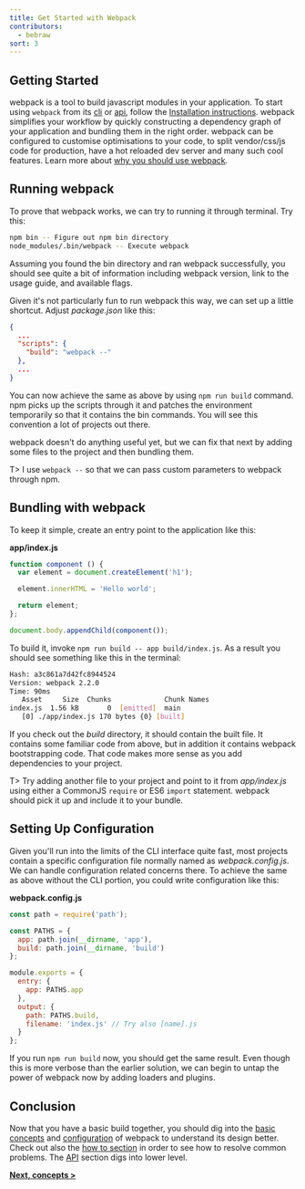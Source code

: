```yaml
---
title: Get Started with Webpack
contributors:
  - bebraw
sort: 3
---
```


## Getting Started

webpack is a tool to build javascript modules in your application. To start using `webpack` from its [cli](/api/cli) or [api](/api/node), follow the [Installation instructions](/get-started/install-webpack).
webpack simplifies your workflow by quickly constructing a dependency graph of your application and bundling them in the right order. webpack can be configured to customise optimisations to your code, to split vendor/css/js code for production, have a hot reloaded dev server and many such cool features. Learn more about [why you should use webpack](/get-started/why-webpack).

## Running webpack

To prove that webpack works, we can try to running it through terminal. Try this:

```bash
npm bin -- Figure out npm bin directory
node_modules/.bin/webpack -- Execute webpack
```

Assuming you found the bin directory and ran webpack successfully, you should see quite a bit of information including webpack version, link to the usage guide, and available flags.

Given it's not particularly fun to run webpack this way, we can set up a little shortcut. Adjust *package.json* like this:

```json
{
  ...
  "scripts": {
    "build": "webpack --"
  },
  ...
}
```

You can now achieve the same as above by using `npm run build` command. npm picks up the scripts through it and patches the environment temporarily so that it contains the bin commands. You will see this convention a lot of projects out there.

webpack doesn't do anything useful yet, but we can fix that next by adding some files to the project and then bundling them.

T> I use `webpack --` so that we can pass custom parameters to webpack through npm.

## Bundling with webpack

To keep it simple, create an entry point to the application like this:

**app/index.js**

```javascript
function component () {
  var element = document.createElement('h1');

  element.innerHTML = 'Hello world';

  return element;
};

document.body.appendChild(component());
```

To build it, invoke `npm run build -- app build/index.js`. As a result you should see something like this in the terminal:

```bash
Hash: a3c861a7d42fc8944524
Version: webpack 2.2.0
Time: 90ms
   Asset     Size  Chunks             Chunk Names
index.js  1.56 kB       0  [emitted]  main
   [0] ./app/index.js 170 bytes {0} [built]
```

If you check out the *build* directory, it should contain the built file. It contains some familiar code from above, but in addition it contains webpack bootstrapping code. That code makes more sense as you add dependencies to your project.

T> Try adding another file to your project and point to it from *app/index.js* using either a CommonJS `require` or ES6 `import` statement. webpack should pick it up and include it to your bundle.

## Setting Up Configuration

Given you'll run into the limits of the CLI interface quite fast, most projects contain a specific configuration file normally named as *webpack.config.js*. We can handle configuration related concerns there. To achieve the same as above without the CLI portion, you could write configuration like this:

**webpack.config.js**

```javascript
const path = require('path');

const PATHS = {
  app: path.join(__dirname, 'app'),
  build: path.join(__dirname, 'build')
};

module.exports = {
  entry: {
    app: PATHS.app
  },
  output: {
    path: PATHS.build,
    filename: 'index.js' // Try also [name].js
  }
};
```

If you run `npm run build` now, you should get the same result. Even though this is more verbose than the earlier solution, we can begin to untap the power of webpack now by adding loaders and plugins.

## Conclusion

Now that you have a basic build together, you should dig into the [basic concepts](/concepts) and [configuration](/configuration) of webpack to understand its design better. Check out also the [how to section](/how-to) in order to see how to resolve common problems. The [API](/api) section digs into lower level.

**[Next, concepts >](/concepts)**

